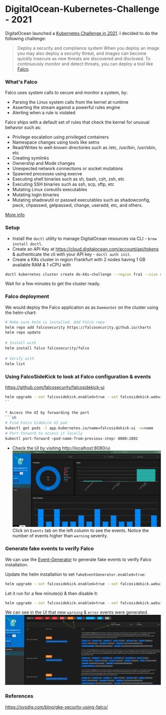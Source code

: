 # DigitalOcean-Kubernetes-Challenge - 2021

DigitalOcean launched a [Kubernetes Challenge in 2021](https://www.digitalocean.com/community/pages/kubernetes-challenge). I decided to do the following challenge:
> Deploy a security and compliance system
When you deploy an image you may also deploy a security threat, and images can become quickly insecure as new threats are discovered and disclosed. To continuously monitor and detect threats, you can deploy a tool like [Falco](https://falco.org/).

### What's Falco
Falco uses system calls to secure and monitor a system, by:
* Parsing the Linux system calls from the kernel at runtime
* Asserting the stream against a powerful rules engine
* Alerting when a rule is violated

Falco ships with a default set of rules that check the kernel for unusual behavior such as:
* Privilege escalation using privileged containers
* Namespace changes using tools like setns
* Read/Writes to well-known directories such as /etc, /usr/bin, /usr/sbin, etc
* Creating symlinks
* Ownership and Mode changes
* Unexpected network connections or socket mutations
* Spawned processes using execve
* Executing shell binaries such as sh, bash, csh, zsh, etc
* Executing SSH binaries such as ssh, scp, sftp, etc
* Mutating Linux coreutils executables
* Mutating login binaries
* Mutating shadowutil or passwd executables such as shadowconfig, pwck, chpasswd, getpasswd, change, useradd, etc, and others.

[More info](https://falco.org/docs/)
### Setup
* Install the `doctl` utility to manage DigitalOcean resources via CLI - `brew install doctl`.
* Create an API Key at https://cloud.digitalocean.com/account/api/tokens & authenticate the cli with your API key - `doctl auth init`.
* Create a K8s cluster in region Frankfurt with 2 nodes having 1 GB available RAM & 1 vCPU with
```sh
doctl kubernetes cluster create do-k8s-challenge --region fra1 --size s-1vcpu-2gb --count 2
```
Wait for a few minutes to get the cluster ready.

### Falco deployment
We would deploy the Falco application as as `DaemonSet` on the cluster using the helm-chart:
```sh
# Make sure helm is installed. Add Falco repo
helm repo add falcosecurity https://falcosecurity.github.io/charts
helm repo update

# Install with
helm install falco falcosecurity/falco

# Verify with
helm list
```
### Using FalcoSideKick to look at Falco configuration & events
https://github.com/falcosecurity/falcosidekick-ui
```sh
helm upgrade --set falcosidekick.enabled=true --set falcosidekick.webui.enabled=true falco falcosecurity/falco
``

* Access the UI by forwarding the port
```sh
# Find Falco Sidekick UI pod
kubectl get pods -l app.kubernetes.io/name=falcosidekick-ui -o=name
# Port-forward to access it locally
kubectl port-forward <pod-name-from-previous-step> 8080:2802
```
* Check the UI by visiting http://localhost:8080/ui
![](falcoUI.png)
Click on `Events` tab on the left column to see the events. Notice the number of events higher than `warning` severity.


### Generate fake events to verify Falco
We can use the [Event-Generator](https://github.com/falcosecurity/event-generator) to generate fake events to verify Falco installation.

Update the helm installation to set `fakeEventGenerator.enabled=true`:
```sh
helm upgrade --set falcosidekick.enabled=true --set falcosidekick.webui.enabled=true --set fakeEventGenerator.enabled=true falco falcosecurity/falco
```
Let it run for a few minute(s) & then disable it:
```sh
helm upgrade --set falcosidekick.enabled=true --set falcosidekick.webui.enabled=true falco falcosecurity/falco
```

We can see in the UI that new `warning` & `error` events were generated.
![](falcoEvents.png)

### References
https://sysdig.com/blog/gke-security-using-falco/